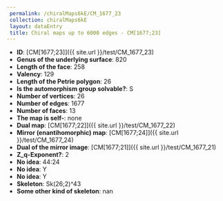 ```yaml
--- 
 permalink: /chiralMaps6kE/CM_1677_23 
 collection: chiralMaps6kE
 layout: dataEntry
 title: Chiral maps up to 6000 edges - CM[1677;23]
---
```


- **ID**: [CM[1677;23]]({{ site.url }}/test/CM_1677_23)
- **Genus of the underlying surface**: 820
- **Length of the face**: 258
- **Valency**: 129
- **Length of the Petrie polygon**: 26
- **Is the automorphism group solvable?**: S
- **Number of vertices**: 26
- **Number of edges**: 1677
- **Number of faces**: 13
- **The map is self-**: none
- **Dual map**: [CM[1677;22]]({{ site.url }}/test/CM_1677_22)
- **Mirror (enantihomorphic) map**: [CM[1677;24]]({{ site.url }}/test/CM_1677_24)
- **Dual of the mirror image**: [CM[1677;21]]({{ site.url }}/test/CM_1677_21)
- **Z_q-Exponent?**: 2
- **No idea**:  44:24
- **No idea**: Y
- **No idea**: Y
- **Skeleton**: Sk(26;2)^43
- **Some other kind of skeleton**: nan
